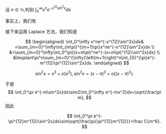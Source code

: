 

设 $n\in\mathbb{N}$,判别 $\int_0^\infty x^{n}e^{-x^{12}\sin^{2}x}dx$

事实上，我们有

接下来运用 Laplace 方法，我们知道

$$
\begin{aligned}
\int_0^\infty x^ne^{-x^{12}\sin^2x}dx& =\sum_{m=0}^\infty\int_{m\pi}^{(m+1)\pi}x^ne^{-x^{12}\sin^2x}dx  \\
&=\sum_{m=0}^\infty\int_0^\pi{(x+m\pi)^ne^{-(x+m\pi)^{12}\sin^2x}dx} \\
&\leqslant\pi^n\sum_{m=0}^{\infty}\left(m+1\right)^n\int_{0}^{\pi}e^{-m^{12}\pi^{12}\sin^2x}dx.
\end{aligned}
$$

$$
\sin^2x=x^2+o{\left(x^2\right)},\sin^2x={\left(x-\pi\right)}^2+o{\left(\left(x-\pi\right)^2\right)}.
$$

于是
$$
\int_0^\pi e^{-m\sin^2x}dx\sim2\int_0^\infty e^{-mx^2}dx=\sqrt{\frac\pi m},
$$
因此



$$
\int_0^\pi e^{-\pi^{12}m^{12}\sin^2x}dx\sim\sqrt{\frac\pi{\pi^{12}m^{12}}}=\frac C{m^6}.
$$
